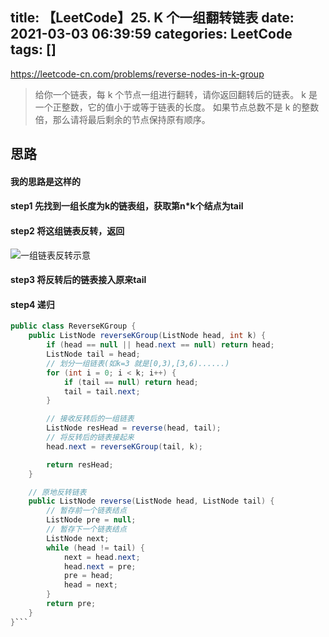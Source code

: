 title: 【LeetCode】25. K 个一组翻转链表
date: 2021-03-03 06:39:59
categories: LeetCode
tags: []
---
https://leetcode-cn.com/problems/reverse-nodes-in-k-group

> 给你一个链表，每 k 个节点一组进行翻转，请你返回翻转后的链表。
k 是一个正整数，它的值小于或等于链表的长度。
如果节点总数不是 k 的整数倍，那么请将最后剩余的节点保持原有顺序。

## 思路
#### 我的思路是这样的
#### step1 先找到一组长度为k的链表组，获取第n*k个结点为tail
#### step2 将这组链表反转，返回
![一组链表反转示意](https://wangxblog.oss-cn-hangzhou.aliyuncs.com/usr/uploads/2021/03/2638907492.jpg)
#### step3 将反转后的链表接入原来tail
#### step4 递归
```java
public class ReverseKGroup {
    public ListNode reverseKGroup(ListNode head, int k) {
        if (head == null || head.next == null) return head;
        ListNode tail = head;
        // 划分一组链表(如k=3 就是[0,3),[3,6)......)
        for (int i = 0; i < k; i++) {
            if (tail == null) return head;
            tail = tail.next;
        }

        // 接收反转后的一组链表
        ListNode resHead = reverse(head, tail);
        // 将反转后的链表接起来
        head.next = reverseKGroup(tail, k);

        return resHead;
    }

    // 原地反转链表
    public ListNode reverse(ListNode head, ListNode tail) {
        // 暂存前一个链表结点
        ListNode pre = null;
        // 暂存下一个链表结点
        ListNode next;
        while (head != tail) {
            next = head.next;
            head.next = pre;
            pre = head;
            head = next;
        }
        return pre;
    }
}```
